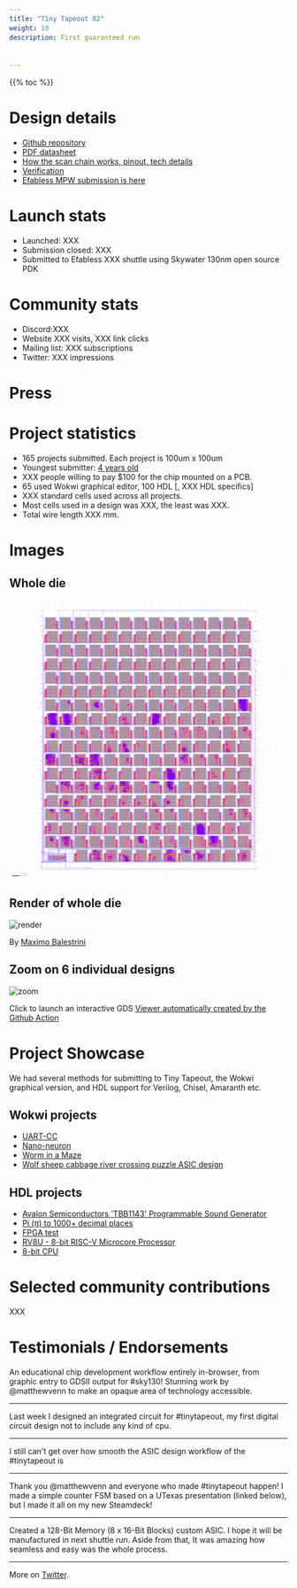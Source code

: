 ```yaml
---
title: "Tiny Tapeout 02"
weight: 10
description: First guaranteed run


---
```


{{% toc %}}

# Design details

* [Github repository](https://github.com/TinyTapeout/tinytapeout-02)
* [PDF datasheet](https://github.com/TinyTapeout/tinytapeout-02/raw/tt02/datasheet.pdf)
* [How the scan chain works, pinout, tech details](https://github.com/tinytapeout/tinytapeout-mpw7/blob/mpw7/INFO.md)
* [Verification](https://github.com/TinyTapeout/tinytapeout-02/blob/tt02/VERIFICATION.md)
* [Efabless MPW submission is here](https://platform.efabless.com/projects/1410)

# Launch stats

* Launched: XXX
* Submission closed: XXX
* Submitted to Efabless XXX shuttle using Skywater 130nm open source PDK

# Community stats

* Discord:XXX
* Website XXX visits, XXX link clicks
* Mailing list: XXX subscriptions
* Twitter: XXX impressions

# Press

# Project statistics

* 165 projects submitted. Each project is 100um x 100um
* Youngest submitter: [4 years old](https://tinytapeout.com/runs/tt02/031)
* XXX people willing to pay $100 for the chip mounted on a PCB.
* 65 used Wokwi graphical editor, 100 HDL [, XXX HDL  specifics]
* XXX standard cells used across all projects.
* Most cells used in a design was XXX, the least was XXX.
* Total wire length XXX mm.

# Images

## Whole die

![whole die](https://raw.githubusercontent.com/TinyTapeout/tinytapeout-02/tt02/tinytapeout.png)

## Render of whole die

![render](images/XXX)

By [Maximo Balestrini](https://twitter.com/maxiborga)

## Zoom on 6 individual designs

![zoom](images/zoom.png)

Click to launch an interactive GDS [Viewer automatically created by the Github Action](https://proppy.github.io/tinytapeout-xls-test/) 

# Project Showcase

We had several methods for submitting to Tiny Tapeout, the Wokwi graphical version, and HDL support for Verilog, Chisel, Amaranth etc.

## Wokwi projects
* [UART-CC](https://tinytapeout.com/runs/tt02/057)
* [Nano-neuron](https://tinytapeout.com/runs/tt02/066)
* [Worm in a Maze](https://tinytapeout.com/runs/tt02/084)
* [Wolf sheep cabbage river crossing puzzle ASIC design](https://tinytapeout.com/runs/tt02/111)

## HDL projects 
* [Avalon Semiconductors 'TBB1143' Programmable Sound Generator](https://tinytapeout.com/runs/tt02/024/)
* [Pi (π) to 1000+ decimal places](https://tinytapeout.com/runs/tt02/036)
* [FPGA test](https://tinytapeout.com/runs/tt02/090)
* [RV8U - 8-bit RISC-V Microcore Processor](https://tinytapeout.com/runs/tt02/107)
* [8-bit CPU](https://tinytapeout.com/runs/tt02/085/)




# Selected community contributions

XXX


# Testimonials / Endorsements

An educational chip development workflow entirely in-browser, 
from graphic entry to GDSII output for #sky130! Stunning work by 
@matthewvenn to make an opaque area of technology accessible.

---
Last week I designed an integrated circuit for #tinytapeout, my first digital circuit design not to include any kind of cpu.

---
I still can't get over how smooth the ASIC design workflow of the #tinytapeout is 

---
Thank you @matthewvenn and everyone who made #tinytapeout happen! I made a simple counter FSM based on a UTexas presentation (linked below), but I made it all on my new Steamdeck!

---
Created a 128-Bit Memory (8 x 16-Bit Blocks) custom ASIC. I hope it will be manufactured in next shuttle run.
Aside from that, It was amazing how seamless and easy was the whole process.

---
More on [Twitter](https://twitter.com/search?q=tinytapeout).
